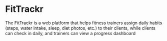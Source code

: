 # FitTrackr
The FitTrackr is a web platform that helps fitness trainers assign daily habits (steps, water intake, sleep, diet photos, etc.) to their clients, while clients can check in daily, and trainers can view a progress dashboard
